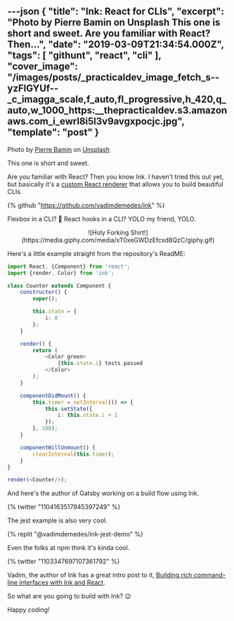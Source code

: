 ---json
{
  "title": "Ink: React for CLIs",
  "excerpt": "Photo by Pierre Bamin on Unsplash  This one is short and sweet.  Are you familiar with React? Then...",
  "date": "2019-03-09T21:34:54.000Z",
  "tags": [
    "githunt",
    "react",
    "cli"
  ],
  "cover_image": "/images/posts/_practicaldev_image_fetch_s--yzFlGYUf--_c_imagga_scale,f_auto,fl_progressive,h_420,q_auto,w_1000_https:__thepracticaldev.s3.amazonaws.com_i_ewrl8i5l3v9avgxpocjc.jpg",
  "template": "post"
}
---
Photo by [Pierre Bamin](https://unsplash.com/photos/-ltjzTfhpCI?utm_source=unsplash&utm_medium=referral&utm_content=creditCopyText) on [Unsplash](https://unsplash.com/?utm_source=unsplash&utm_medium=referral&utm_content=creditCopyText)

This one is short and sweet.

Are you familiar with React? Then you know Ink. I haven't tried this out yet, but basically it's a [custom React renderer](https://github.com/nitin42/Making-a-custom-React-renderer) that allows you to build beautiful CLIs.

{% github "https://github.com/vadimdemedes/ink" %}

Flexbox in a CLI? 🤯 React hooks in a CLI? YOLO my friend, YOLO.

<center>
![Holy Forking Shirt!](https://media.giphy.com/media/xT0xeGWDzEfcsd8QzC/giphy.gif)
</center>

Here's a little example straight from the repository's ReadME:

```javascript
import React, {Component} from 'react';
import {render, Color} from 'ink';

class Counter extends Component {
	constructor() {
		super();

		this.state = {
			i: 0
		};
	}

	render() {
		return (
			<Color green>
				{this.state.i} tests passed
			</Color>
		);
	}

	componentDidMount() {
		this.timer = setInterval(() => {
			this.setState({
				i: this.state.i + 1
			});
		}, 100);
	}

	componentWillUnmount() {
		clearInterval(this.timer);
	}
}

render(<Counter/>);
```

And here's the author of Gatsby working on a build flow using Ink.

{% twitter "1104163517945397249" %}

The jest example is also very cool.

{% replit "@vadimdemedes/ink-jest-demo" %}

Even the folks at npm think it's kinda cool.

{% twitter "1103347697107361792" %}

Vadim, the author of Ink has a great intro post to it, [Building rich command-line interfaces with Ink and React](https://vadimdemedes.com/posts/building-rich-command-line-interfaces-with-ink-and-react).

So what are you going to build with Ink? 😉

Happy coding!

